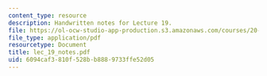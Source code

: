 ```yaml
---
content_type: resource
description: Handwritten notes for Lecture 19.
file: https://ol-ocw-studio-app-production.s3.amazonaws.com/courses/20-410j-molecular-cellular-and-tissue-biomechanics-be-410j-spring-2003/6094caf3810f528bb8889733ffe52d05_lec_19_notes.pdf
file_type: application/pdf
resourcetype: Document
title: lec_19_notes.pdf
uid: 6094caf3-810f-528b-b888-9733ffe52d05
---
```

